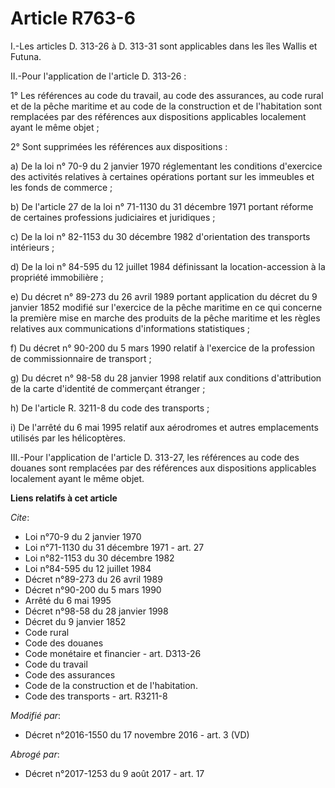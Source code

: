 # Article R763-6

I.-Les articles D. 313-26 à D. 313-31 sont applicables dans les îles Wallis et Futuna. 

II.-Pour l'application de l'article D. 313-26 : 

1° Les références au code du travail, au code des assurances, au code rural et de la pêche maritime et au code de la
construction et de l'habitation sont remplacées par des références aux dispositions applicables localement ayant le même
objet ; 

2° Sont supprimées les références aux dispositions : 

a) De la loi n° 70-9 du 2 janvier 1970 réglementant les conditions d'exercice des activités relatives à certaines opérations
portant sur les immeubles et les fonds de commerce ; 

b) De l'article 27 de la loi n° 71-1130 du 31 décembre 1971 portant réforme de certaines professions judiciaires et
juridiques ; 

c) De la loi n° 82-1153 du 30 décembre 1982 d'orientation des transports intérieurs ; 

d) De la loi n° 84-595 du 12 juillet 1984 définissant la location-accession à la propriété immobilière ; 

e) Du décret n° 89-273 du 26 avril 1989 portant application du décret du 9 janvier 1852 modifié sur l'exercice de la pêche
maritime en ce qui concerne la première mise en marche des produits de la pêche maritime et les règles relatives aux
communications d'informations statistiques ; 

f) Du décret n° 90-200 du 5 mars 1990 relatif à l'exercice de la profession de commissionnaire de transport ; 

g) Du décret n° 98-58 du 28 janvier 1998 relatif aux conditions d'attribution de la carte d'identité de commerçant
étranger ; 

h) De l'article R. 3211-8 du code des transports ; 

i) De l'arrêté du 6 mai 1995 relatif aux aérodromes et autres emplacements utilisés par les hélicoptères. 

III.-Pour l'application de l'article D. 313-27, les références au code des douanes sont remplacées par des références aux
dispositions applicables localement ayant le même objet.

**Liens relatifs à cet article**

_Cite_:

  - Loi n°70-9 du 2 janvier 1970
  - Loi n°71-1130 du 31 décembre 1971 - art. 27
  - Loi n°82-1153 du 30 décembre 1982
  - Loi n°84-595 du 12 juillet 1984
  - Décret n°89-273 du 26 avril 1989
  - Décret n°90-200 du 5 mars 1990
  - Arrêté du 6 mai 1995
  - Décret n°98-58 du 28 janvier 1998
  - Décret du 9 janvier 1852
  - Code rural
  - Code des douanes
  - Code monétaire et financier - art. D313-26
  - Code du travail
  - Code des assurances
  - Code de la construction et de l'habitation.
  - Code des transports - art. R3211-8

_Modifié par_:

  - Décret n°2016-1550 du 17 novembre 2016 - art. 3 (VD)

_Abrogé par_:

  - Décret n°2017-1253 du 9 août 2017 - art. 17
